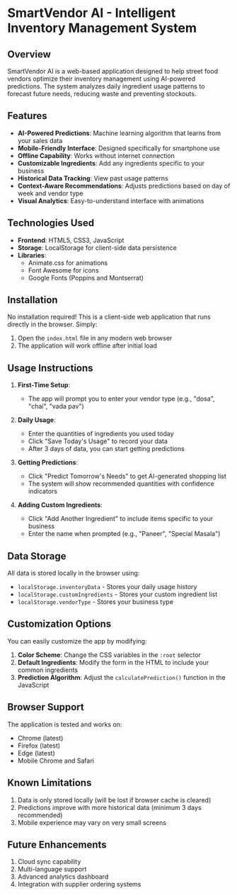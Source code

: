 # SmartVendor AI - Intelligent Inventory Management System

## Overview

SmartVendor AI is a web-based application designed to help street food vendors optimize their inventory management using AI-powered predictions. The system analyzes daily ingredient usage patterns to forecast future needs, reducing waste and preventing stockouts.

## Features

- **AI-Powered Predictions**: Machine learning algorithm that learns from your sales data
- **Mobile-Friendly Interface**: Designed specifically for smartphone use
- **Offline Capability**: Works without internet connection
- **Customizable Ingredients**: Add any ingredients specific to your business
- **Historical Data Tracking**: View past usage patterns
- **Context-Aware Recommendations**: Adjusts predictions based on day of week and vendor type
- **Visual Analytics**: Easy-to-understand interface with animations

## Technologies Used

- **Frontend**: HTML5, CSS3, JavaScript
- **Storage**: LocalStorage for client-side data persistence
- **Libraries**: 
  - Animate.css for animations
  - Font Awesome for icons
  - Google Fonts (Poppins and Montserrat)

## Installation

No installation required! This is a client-side web application that runs directly in the browser. Simply:

1. Open the `index.html` file in any modern web browser
2. The application will work offline after initial load

## Usage Instructions

1. **First-Time Setup**:
   - The app will prompt you to enter your vendor type (e.g., "dosa", "chai", "vada pav")
   
2. **Daily Usage**:
   - Enter the quantities of ingredients you used today
   - Click "Save Today's Usage" to record your data
   - After 3 days of data, you can start getting predictions

3. **Getting Predictions**:
   - Click "Predict Tomorrow's Needs" to get AI-generated shopping list
   - The system will show recommended quantities with confidence indicators

4. **Adding Custom Ingredients**:
   - Click "Add Another Ingredient" to include items specific to your business
   - Enter the name when prompted (e.g., "Paneer", "Special Masala")

## Data Storage

All data is stored locally in the browser using:
- `localStorage.inventoryData` - Stores your daily usage history
- `localStorage.customIngredients` - Stores your custom ingredient list
- `localStorage.vendorType` - Stores your business type

## Customization Options

You can easily customize the app by modifying:

1. **Color Scheme**: Change the CSS variables in the `:root` selector
2. **Default Ingredients**: Modify the form in the HTML to include your common ingredients
3. **Prediction Algorithm**: Adjust the `calculatePrediction()` function in the JavaScript

## Browser Support

The application is tested and works on:
- Chrome (latest)
- Firefox (latest)
- Edge (latest)
- Mobile Chrome and Safari

## Known Limitations

1. Data is only stored locally (will be lost if browser cache is cleared)
2. Predictions improve with more historical data (minimum 3 days recommended)
3. Mobile experience may vary on very small screens

## Future Enhancements

1. Cloud sync capability
2. Multi-language support
3. Advanced analytics dashboard
4. Integration with supplier ordering systems
